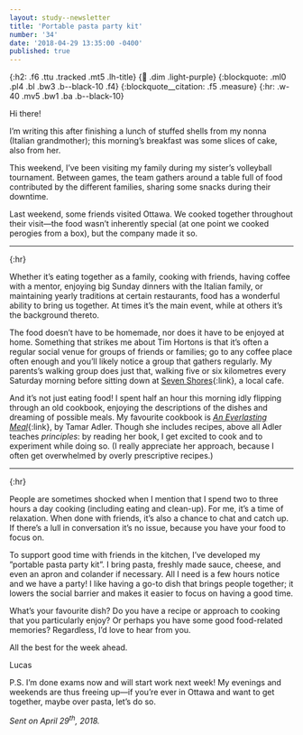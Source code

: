 ```yaml
---
layout: study--newsletter
title: 'Portable pasta party kit'
number: '34'
date: '2018-04-29 13:35:00 -0400'
published: true
---
```


{:h2: .f6 .ttu .tracked .mt5 .lh-title}
{:link: .dim .light-purple}
{:blockquote: .ml0 .pl4 .bl .bw3 .b--black-10 .f4}
{:blockquote__citation: .f5 .measure}
{:hr: .w-40 .mv5 .bw1 .ba .b--black-10}

Hi there!

I’m writing this after finishing a lunch of stuffed shells from my nonna (Italian grandmother); this morning’s breakfast was some slices of cake, also from her.

This weekend, I’ve been visiting my family during my sister’s volleyball tournament. Between games, the team gathers around a table full of food contributed by the different families, sharing some snacks during their downtime.

Last weekend, some friends visited Ottawa. We cooked together throughout their visit—the food wasn’t inherently special (at one point we cooked perogies from a box), but the company made it so.

***
{:hr}

Whether it’s eating together as a family, cooking with friends, having coffee with a mentor, enjoying big Sunday dinners with the Italian family, or maintaining yearly traditions at certain restaurants, food has a wonderful ability to bring us together. At times it’s the main event, while at others it’s the background thereto.

The food doesn’t have to be homemade, nor does it have to be enjoyed at home. Something that strikes me about Tim Hortons is that it’s often a regular social venue for groups of friends or families; go to any coffee place often enough and you’ll likely notice a group that gathers regularly. My parents’s walking group does just that, walking five or six kilometres every Saturday morning before sitting down at [Seven Shores](http://www.sevenshores.ca){:link}, a local cafe.

And it’s not just eating food! I spent half an hour this morning idly flipping through an old cookbook, enjoying the descriptions of the dishes and dreaming of possible meals. My favourite cookbook is [*An Everlasting Meal*](http://www.tamareadler.com/book/about/){:link}, by Tamar Adler. Though she includes recipes, above all Adler teaches *principles*: by reading her book, I get excited to cook and to experiment while doing so. (I really appreciate her approach, because I often get overwhelmed by overly prescriptive recipes.)

***
{:hr}

People are sometimes shocked when I mention that I spend two to three hours a day cooking (including eating and clean-up). For me, it’s a time of relaxation. When done with friends, it’s also a chance to chat and catch up. If there’s a lull in conversation it’s no issue, because you have your food to focus on.

To support good time with friends in the kitchen, I’ve developed my ”portable pasta party kit”. I bring pasta, freshly made sauce, cheese, and even an apron and colander if necessary. All I need is a few hours notice and we have a party! I like having a go-to dish that brings people together; it lowers the social barrier and makes it easier to focus on having a good time.

What’s your favourite dish? Do you have a recipe or approach to cooking that you particularly enjoy? Or perhaps you have some good food-related memories? Regardless, I’d love to hear from you.

All the best for the week ahead.

Lucas

P.S. I’m done exams now and will start work next week! My evenings and weekends are thus freeing up—if you’re ever in Ottawa and want to get together, maybe over pasta, let’s do so.

*Sent on April 29<sup>th</sup>, 2018.*

